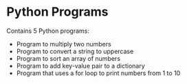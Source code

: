 # Python Programs
Contains 5 Python programs: </br>
 - Program to multiply two numbers</br>
 - Program to convert a string to uppercase</br>
 - Program to sort an array of numbers</br>
 - Program to add key-value pair to a dictionary</br>
 - Program that uses a for loop to print numbers from 1 to 10
